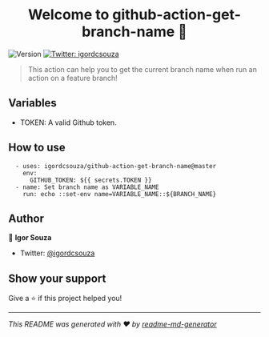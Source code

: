 <h1 align="center">Welcome to github-action-get-branch-name 👋</h1>
<p>
  <img alt="Version" src="https://img.shields.io/badge/version-1.0-blue.svg?cacheSeconds=2592000" />
  <a href="https://twitter.com/igordcsouza" target="_blank">
    <img alt="Twitter: igordcsouza" src="https://img.shields.io/twitter/follow/igordcsouza.svg?style=social" />
  </a>
</p>

> This action can help you to get the current branch name when run an action on a feature branch!

## Variables
* TOKEN: A valid Github token.

## How to use

```
  - uses: igordcsouza/github-action-get-branch-name@master
    env:
      GITHUB_TOKEN: ${{ secrets.TOKEN }}
  - name: Set branch name as VARIABLE_NAME
    run: echo ::set-env name=VARIABLE_NAME::${BRANCH_NAME}
```

## Author

👤 **Igor Souza**

* Twitter: [@igordcsouza](https://twitter.com/igordcsouza)

## Show your support

Give a ⭐️ if this project helped you!

***
_This README was generated with ❤️ by [readme-md-generator](https://github.com/kefranabg/readme-md-generator)_
